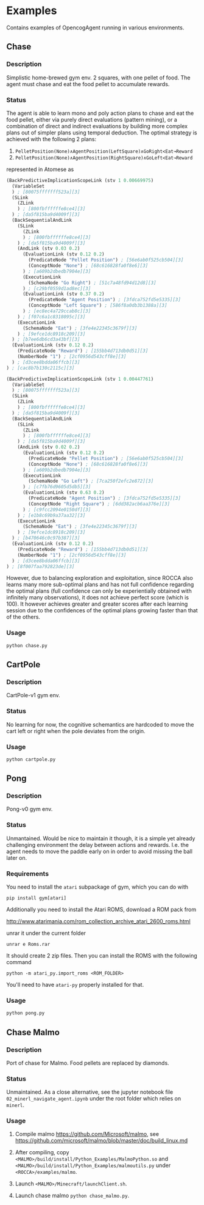 # Examples

Contains examples of OpencogAgent running in various environments.

## Chase

### Description

Simplistic home-brewed gym env.  2 squares, with one pellet of food.
The agent must chase and eat the food pellet to accumulate rewards.

### Status

The agent is able to learn mono and poly action plans to chase and eat
the food pellet, either via purely direct evaluations (pattern
mining), or a combination of direct and indirect evaluations by
building more complex plans out of simpler plans using temporal
deduction.  The optimal strategy is achieved with the following 2
plans:

1. `PelletPosition(None)∧AgentPosition(LeftSquare)∧GoRight≺Eat↝Reward`
2. `PelletPosition(None)∧AgentPosition(RightSquare)∧GoLeft≺Eat↝Reward`

represented in Atomese as

```scheme
(BackPredictiveImplicationScopeLink (stv 1 0.00669975)
  (VariableSet
  ) ; [80075fffffff523a][3]
  (SLink
    (ZLink
    ) ; [800fbffffffe8ce4][3]
  ) ; [da5f815ba9d4009f][3]
  (BackSequentialAndLink
    (SLink
      (ZLink
      ) ; [800fbffffffe8ce4][3]
    ) ; [da5f815ba9d4009f][3]
    (AndLink (stv 0.03 0.2)
      (EvaluationLink (stv 0.12 0.2)
        (PredicateNode "Pellet Position") ; [56e6ab0f525cb504][3]
        (ConceptNode "None") ; [68c616828fa0f8e6][3]
      ) ; [a609b2dbedb7904e][3]
      (ExecutionLink
        (SchemaNode "Go Right") ; [51c7a48fd94d12d8][3]
      ) ; [c29bf0559d1ad8ec][3]
      (EvaluationLink (stv 0.37 0.2)
        (PredicateNode "Agent Position") ; [3fdca752fd5e5335][3]
        (ConceptNode "Left Square") ; [586f8a0db3b1388a][3]
      ) ; [ec8ec4a729ccab8c][3]
    ) ; [f07c6a1c8318095c][3]
    (ExecutionLink
      (SchemaNode "Eat") ; [3fe4e22345c3679f][3]
    ) ; [9efce1dc8918c209][3]
  ) ; [b7ee6db6cd3a43bf][3]
  (EvaluationLink (stv 0.12 0.2)
    (PredicateNode "Reward") ; [155bb4d713db0d51][3]
    (NumberNode "1") ; [2cf0956d543cff8e][3]
  ) ; [d3cee8bdda06ffcb][3]
) ; [cac8b7b130c2115c][3]
```

```scheme
(BackPredictiveImplicationScopeLink (stv 1 0.00447761)
  (VariableSet
  ) ; [80075fffffff523a][3]
  (SLink
    (ZLink
    ) ; [800fbffffffe8ce4][3]
  ) ; [da5f815ba9d4009f][3]
  (BackSequentialAndLink
    (SLink
      (ZLink
      ) ; [800fbffffffe8ce4][3]
    ) ; [da5f815ba9d4009f][3]
    (AndLink (stv 0.02 0.2)
      (EvaluationLink (stv 0.12 0.2)
        (PredicateNode "Pellet Position") ; [56e6ab0f525cb504][3]
        (ConceptNode "None") ; [68c616828fa0f8e6][3]
      ) ; [a609b2dbedb7904e][3]
      (ExecutionLink
        (SchemaNode "Go Left") ; [7ca250f2efc2e872][3]
      ) ; [c7fb76d9605d5db5][3]
      (EvaluationLink (stv 0.63 0.2)
        (PredicateNode "Agent Position") ; [3fdca752fd5e5335][3]
        (ConceptNode "Right Square") ; [6dd382acb6aa376e][3]
      ) ; [c9fcc2094e0150df][3]
    ) ; [e1b8c69b9a37aa32][3]
    (ExecutionLink
      (SchemaNode "Eat") ; [3fe4e22345c3679f][3]
    ) ; [9efce1dc8918c209][3]
  ) ; [b470646c0c97b387][3]
  (EvaluationLink (stv 0.12 0.2)
    (PredicateNode "Reward") ; [155bb4d713db0d51][3]
    (NumberNode "1") ; [2cf0956d543cff8e][3]
  ) ; [d3cee8bdda06ffcb][3]
) ; [8f007faa792823de][3]
```

However, due to balancing exploration and exploitation, since ROCCA
also learns many more sub-optimal plans and has not full confidence
regarding the optimal plans (full confidence can only be
experientially obtained with infinitely many observations), it does
not achieve perfect score (which is 100).  It however achieves greater
and greater scores after each learning session due to the confidences
of the optimal plans growing faster than that of the others.

### Usage

```bash
python chase.py
```

## CartPole

### Description

CartPole-v1 gym env.

### Status

No learning for now, the cognitive schemantics are hardcoded to move
the cart left or right when the pole deviates from the origin.

### Usage

```bash
python cartpole.py
```

## Pong

### Description

Pong-v0 gym env.

### Status

Unmantained.  Would be nice to maintain it though, it is a simple yet
already challenging environment the delay between actions and rewards.
I.e. the agent needs to move the paddle early on in order to avoid
missing the ball later on.

### Requirements

You need to install the `atari` subpackage of gym, which you can do with

```
pip install gym[atari]
```

Additionally you need to install the Atari ROMS, download a ROM pack
from

http://www.atarimania.com/rom_collection_archive_atari_2600_roms.html

unrar it under the current folder

```
unrar e Roms.rar
```

It should create 2 zip files.  Then you can install the ROMS with the
following command

```
python -m atari_py.import_roms <ROM_FOLDER>
```

You'll need to have `atari-py` properly installed for that.

### Usage

```bash
python pong.py
```

## Chase Malmo

### Description

Port of chase for Malmo.  Food pellets are replaced by diamonds.

### Status

Unmaintained.  As a close alternative, see the jupyter notebook file
`02_minerl_navigate_agent.ipynb` under the root folder which relies on
`minerl`.

### Usage

1. Compile malmo https://github.com/Microsoft/malmo, see
   https://github.com/microsoft/malmo/blob/master/doc/build_linux.md

2. After compiling, copy
   `<MALMO>/build/install/Python_Examples/MalmoPython.so` and
   `<MALMO>/build/install/Python_Examples/malmoutils.py` under
   `<ROCCA>/examples/malmo`.

3. Launch `<MALMO>/Minecraft/launchClient.sh`.

4. Launch chase malmo `python chase_malmo.py`.

